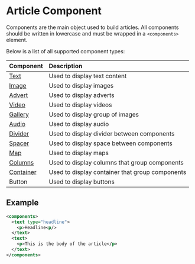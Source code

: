 # Article Component

Components are the main object used to build articles.  All components should be written in lowercase and must be wrapped in a `<components>` element.

Below is a list of all supported component types:

| Component                                 | Description                                     |
| :---------------------------------------- | :---------------------------------------------- |
| [Text](./../components/Text.md)           | Used to display text content                    |
| [Image](./../components/Image.md)         | Used to display images                          |
| [Advert](./../components/Advert.md)       | Used to display adverts                         |
| [Video](./../components/Video.md)         | Used to display videos                          |
| [Gallery](./../components/Gallery.md)     | Used to display group of images                 |
| [Audio](./../components/Audio.md)         | Used to display audio                           |
| [Divider](./../components/Divider.md)     | Used to display divider between components      |
| [Spacer](./../components/Spacer.md)       | Used to display space between components        |
| [Map](./../components/Map.md)             | Used to display maps                            |
| [Columns](./../components/Columns.md)     | Used to display columns that group components   |
| [Container](./../components/Container.md) | Used to display container that group components |
| Button                                    | Used to display buttons                         |

## Example

```xml
<components>
  <text type="headline">
    <p>Headline<p/>
  </text>
  <text>
    <p>This is the body of the article</p>
  </text>
</components>
``` 
